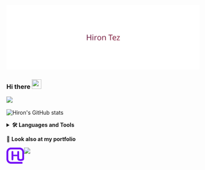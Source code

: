 <p align="center">
  <img src="./.assets/HironTezAnimation.svg"/>
</p>

<h3>Hi there <img src="https://media.giphy.com/media/hvRJCLFzcasrR4ia7z/giphy.gif" width="25px" height="25px"></h3>
<img src="https://capsule-render.vercel.app/api?type=rect&amp;color=gradient&amp;height=1"/>

![Hiron's GitHub stats](https://github-readme-stats.vercel.app/api?username=HironTez&show_icons=true&theme=github_dark&bg_color=00000000)

<details>
    <summary><b><g-emoji class="g-emoji" alias="hammer_and_wrench" fallback-src="./.assets/tools.png">🛠️</g-emoji>&nbsp;Languages and Tools</b></summary>
    <img src="./.assets/typescript.svg" alt="TypeScript" width="42"/>
    <img src="./.assets/javascript.svg" alt="JavaScript" width="42"/>
    <img src="./.assets/python.svg" alt="Python" width="42"/>
    <img src="./.assets/c-sharp.svg" alt="C#" height="42">
    <img src="./.assets/dart.svg" alt="Dart" height="42">
    <img src="./.assets/rust.svg" alt="Rust" height="42">
    <img src="./.assets/java.svg" alt="Java" height="42">
    <img src="./.assets/c-plusplus.svg" alt="C++" height="42">
    <img src="./.assets/react.svg" alt="React" width="42"/>
    <img src="./.assets/redux.svg" alt="Redux" width="42"/>
    <img src="./.assets/nextjs.svg" alt="NextJs" width="42"/>
    <!-- <img src="./.assets/flutter.svg" alt="Flutter" width="42"/> -->
    <img src="./.assets/nodejs.svg" alt="NodeJs" height="42">
    <img src="./.assets/nestjs.svg" alt="NestJs" height="42">
    <img src="./.assets/expressjs.svg" alt="Express" height="42">
    <img src="./.assets/fastify.png" alt="Fastify" height="42">
    <img src="./.assets/jquery.svg" alt="JQuery" height="42">
    <img src="./.assets/nx.png" alt="NX" height="42">
    <img src="./.assets/typeorm.svg" alt="TypeORM" height="42">
    <img src="./.assets/prisma.png" alt="Prisma" height="42">
    <img src="./.assets/postgresql.svg" alt="PostgreSQL" height="42">
    <img src="./.assets/mongodb.png" alt="MongoDB" height="42">
    <img src="./.assets/sqlite.svg" alt="SQLite" height="42">
    <img src="./.assets/heroku.svg" alt="heroku" height="42">
    <!-- <img src="https://cdn.svgporn.com/logos/docker-icon.svg" alt="Docker" width="42"/> -->
    <img src="./.assets/flask.svg" alt="Flask" height="42">
    <img src="./.assets/aiogram.png" alt="Aiogram" height="42">
    <img src="./.assets/Python_and_Qt.svg" alt="PyQt5" height="42">
    <img src="./.assets/html-5.svg" alt="HTML" height="42">
    <img src="./.assets/css-3.svg" alt="CSS" height="42">
    <img src="./.assets/Sass.svg" alt="SASS" height="42">
    <img src="./.assets/styled-components.png" alt="Styled Components" height="42">
    <img src="./.assets/unity.svg" alt="Unity" height="42">
    <img src="./.assets/Blender.png" alt="Blender" height="42">
    <img src="./.assets/Adobe_Photoshop.svg"
        alt="Photoshop" height="42">
    <img src="./.assets/Adobe_After_Effects.svg"
        alt="After-Effects" height="42">
    <img src="./.assets/Adobe_Lightroom.svg"
        alt="Lightroom" height="42">
    <img src="./.assets/GraphQL.png" alt="GraphQL" height="42">
    <img src="./.assets/Vitejs.png" alt="Vite" height="42">
    <img src="./.assets/vitest.svg" alt="Vitest" height="42">
    <img src="./.assets/swc.png" alt="SWC" height="42">
    <img src="./.assets/sucrase.png" alt="Sucrase" height="42">
    <img src="./.assets/turbo.png" alt="Turbo" height="42">
    <img src="./.assets/yarn.png" alt="Yarn" height="42">
    <img src="./.assets/pnpm.svg" alt="pnpm" height="42">
    <img src="./.assets/react-hook-form.svg" alt="React hook form" height="42">
    <img src="./.assets/bun.svg" alt="Bun" height="42">
</details>

<p dir="auto"><g-emoji class="g-emoji" alias="link" fallback-src="./.assets/link.png">🔗</g-emoji>&nbsp;<strong>Look also at my portfolio</strong></p>
<p align="left" dir="auto">
    <a target="_blank" href="https://hirontez.github.io/portfolio">
        <img align="left" alt="Portfolio" height="42" src="./.assets/logo.png" />
    </a>
</p>
<img src="https://komarev.com/ghpvc/?username=HironTez"/>
